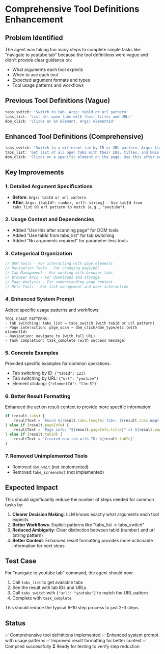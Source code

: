# Comprehensive Tool Definitions Enhancement

## Problem Identified

The agent was taking too many steps to complete simple tasks like "navigate to youtube tab" because the tool definitions were vague and didn't provide clear guidance on:

- What arguments each tool expects
- When to use each tool
- Expected argument formats and types
- Tool usage patterns and workflows

## Previous Tool Definitions (Vague)

```typescript
tabs_switch: 'Switch to tab. Args: tabId or url pattern'
tabs_list: 'List all open tabs with their titles and URLs'
dom_click: 'Clicks on an element. Args: elementId'
```

## Enhanced Tool Definitions (Comprehensive)

```typescript
tabs_switch: 'Switch to a different tab by ID or URL pattern. Args: {tabId?: number, url?: string} - Use tabId from tabs_list OR url pattern to match (e.g., "youtube")'
tabs_list: 'Get list of all open tabs with their IDs, titles, and URLs. Returns array of tab objects. No arguments required. Args: {}'
dom_click: 'Clicks on a specific element on the page. Use this after scanning page to get element IDs. Args: {elementId: string} - The elementId from page scan results (e.g., "llm-5")'
```

## Key Improvements

### 1. Detailed Argument Specifications

- **Before**: `Args: tabId or url pattern`
- **After**: `Args: {tabId?: number, url?: string} - Use tabId from tabs_list OR url pattern to match (e.g., "youtube")`

### 2. Usage Context and Dependencies

- Added "Use this after scanning page" for DOM tools
- Added "Use tabId from tabs_list" for tab switching
- Added "No arguments required" for parameter-less tools

### 3. Categorical Organization

```typescript
// DOM Tools - For interacting with page elements
// Navigation Tools - For changing page/URL
// Tab Management - For working with browser tabs
// Browser APIs - For downloads and storage
// Page Analysis - For understanding page content
// Meta Tools - For task management and user interaction
```

### 4. Enhanced System Prompt

Added specific usage patterns and workflows:

```
TOOL USAGE PATTERNS:
- Tab switching: tabs_list → tabs_switch (with tabId or url pattern)
- Page interaction: page_scan → dom_click/dom_type/etc (with elementId)
- Navigation: navigate_to (with full URL)
- Task completion: task_complete (with success message)
```

### 5. Concrete Examples

Provided specific examples for common operations:

- Tab switching by ID: `{"tabId": 123}`
- Tab switching by URL: `{"url": "youtube"}`
- Element clicking: `{"elementId": "llm-5"}`

### 6. Better Result Formatting

Enhanced the action result context to provide more specific information:

```typescript
if (result.tabs) {
    resultText = `Found ${result.tabs.length} tabs: ${result.tabs.map((t: any) => `"${t.title}" (${t.url})`).join(', ')}`
} else if (result.pageInfo) {
    resultText = `Page info: "${result.pageInfo.title}" at ${result.pageInfo.url}`
} else if (result.tabId) {
    resultText = `Created new tab with ID: ${result.tabId}`
}
```

### 7. Removed Unimplemented Tools

- Removed `dom_wait` (not implemented)
- Removed `take_screenshot` (not implemented)

## Expected Impact

This should significantly reduce the number of steps needed for common tasks by:

1. **Clearer Decision Making**: LLM knows exactly what arguments each tool expects
2. **Better Workflows**: Explicit patterns like "tabs_list → tabs_switch"
3. **Reduced Ambiguity**: Clear distinction between tabId (number) and url (string pattern)
4. **Better Context**: Enhanced result formatting provides more actionable information for next steps

## Test Case

For "navigate to youtube tab" command, the agent should now:

1. Call `tabs_list` to get available tabs
2. See the result with tab IDs and URLs
3. Call `tabs_switch` with `{"url": "youtube"}` to match the URL pattern
4. Complete with `task_complete`

This should reduce the typical 6-10 step process to just 2-3 steps.

## Status

✅ Comprehensive tool definitions implemented
✅ Enhanced system prompt with usage patterns
✅ Improved result formatting for better context
✅ Compiled successfully
⏳ Ready for testing to verify step reduction
